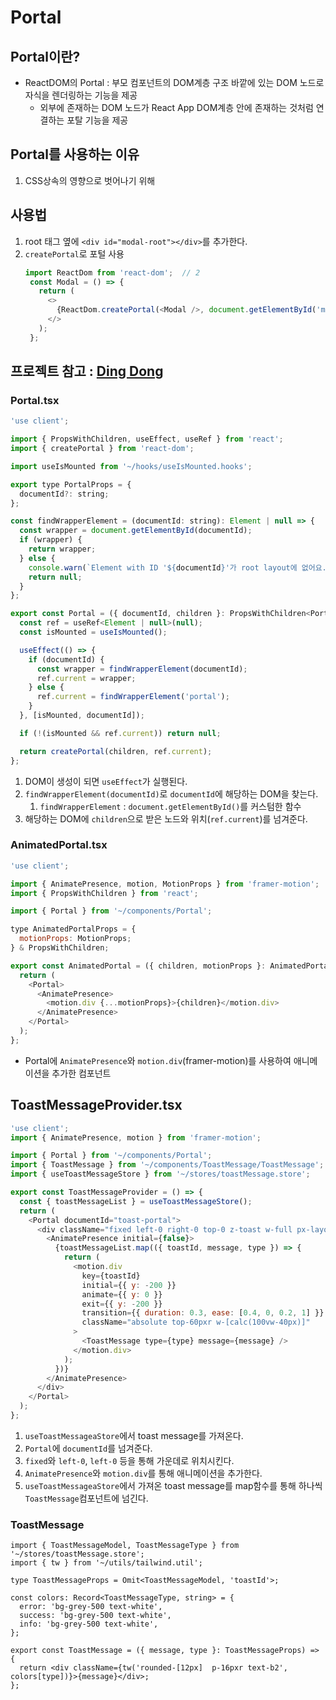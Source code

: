 # Portal
## Portal이란?
- ReactDOM의 Portal : 부모 컴포넌트의 DOM계층 구조 바깥에 있는 DOM 노드로 자식을 렌더링하는 기능을 제공
  - 외부에 존재하는 DOM 노드가 React App DOM계층 안에 존재하는 것처럼 연결하는 포탈 기능을 제공

## Portal를 사용하는 이유
1. CSS상속의 영향으로 벗어나기 위해

## 사용법
1. root 태그 옆에 `<div id="modal-root"></div>`를 추가한다.
2. `createPortal`로 포털 사용 
   ```js
   import ReactDom from 'react-dom';  // 2
    const Modal = () => {
      return (
        <>
          {ReactDom.createPortal(<Modal />, document.getElementById('modal-root'))}  // 4
        </>
      );
    };
   ```

## 프로젝트 참고 : [Ding Dong](https://vscode.dev/github/depromeet/Ding-dong-fe/tree/main/src/api)
### Portal.tsx
```js
'use client';

import { PropsWithChildren, useEffect, useRef } from 'react';
import { createPortal } from 'react-dom';

import useIsMounted from '~/hooks/useIsMounted.hooks';

export type PortalProps = {
  documentId?: string;
};

const findWrapperElement = (documentId: string): Element | null => {
  const wrapper = document.getElementById(documentId);
  if (wrapper) {
    return wrapper;
  } else {
    console.warn(`Element with ID '${documentId}'가 root layout에 없어요....추가해주세요.`);
    return null;
  }
};

export const Portal = ({ documentId, children }: PropsWithChildren<PortalProps>) => {
  const ref = useRef<Element | null>(null);
  const isMounted = useIsMounted();

  useEffect(() => {
    if (documentId) {
      const wrapper = findWrapperElement(documentId);
      ref.current = wrapper;
    } else {
      ref.current = findWrapperElement('portal');
    }
  }, [isMounted, documentId]);

  if (!(isMounted && ref.current)) return null;

  return createPortal(children, ref.current);
};

```
1. DOM이 생성이 되면 `useEffect`가 실행된다.
2.  `findWrapperElement(documentId)`로 `documentId`에 해당하는 DOM을 찾는다.
    1. `findWrapperElement` : `document.getElementById()`를 커스텀한 함수
 3. 해당하는 DOM에 `children`으로 받은 노드와 위치(`ref.current`)를 넘겨준다.

### AnimatedPortal.tsx
```js
'use client';

import { AnimatePresence, motion, MotionProps } from 'framer-motion';
import { PropsWithChildren } from 'react';

import { Portal } from '~/components/Portal';

type AnimatedPortalProps = {
  motionProps: MotionProps;
} & PropsWithChildren;

export const AnimatedPortal = ({ children, motionProps }: AnimatedPortalProps) => {
  return (
    <Portal>
      <AnimatePresence>
        <motion.div {...motionProps}>{children}</motion.div>
      </AnimatePresence>
    </Portal>
  );
};

```
- Portal에 `AnimatePresence`와 `motion.div`(framer-motion)를 사용하여 애니메이션을 추가한 컴포넌트

## ToastMessageProvider.tsx
```js
'use client';
import { AnimatePresence, motion } from 'framer-motion';

import { Portal } from '~/components/Portal';
import { ToastMessage } from '~/components/ToastMessage/ToastMessage';
import { useToastMessageStore } from '~/stores/toastMessage.store';

export const ToastMessageProvider = () => {
  const { toastMessageList } = useToastMessageStore();
  return (
    <Portal documentId="toast-portal">
      <div className="fixed left-0 right-0 top-0 z-toast w-full px-layout-sm">
        <AnimatePresence initial={false}>
          {toastMessageList.map(({ toastId, message, type }) => {
            return (
              <motion.div
                key={toastId}
                initial={{ y: -200 }}
                animate={{ y: 0 }}
                exit={{ y: -200 }}
                transition={{ duration: 0.3, ease: [0.4, 0, 0.2, 1] }}
                className="absolute top-60pxr w-[calc(100vw-40px)]"
              >
                <ToastMessage type={type} message={message} />
              </motion.div>
            );
          })}
        </AnimatePresence>
      </div>
    </Portal>
  );
};

```
1. `useToastMessageaStore`에서 toast message를 가져온다.
2. `Portal`에 `documentId`를 넘겨준다.
3. `fixed`와 `left-0`, `left-0` 등을 통해 가운데로 위치시킨다.
4.  `AnimatePresence`와 `motion.div`를 통해 애니메이션을 추가한다.
5.  `useToastMessageaStore`에서 가져온 toast message를 map함수를 통해 하나씩 `ToastMessage`컴포넌트에 넘긴다.

### ToastMessage
```tsx
import { ToastMessageModel, ToastMessageType } from '~/stores/toastMessage.store';
import { tw } from '~/utils/tailwind.util';

type ToastMessageProps = Omit<ToastMessageModel, 'toastId'>;

const colors: Record<ToastMessageType, string> = {
  error: 'bg-grey-500 text-white',
  success: 'bg-grey-500 text-white',
  info: 'bg-grey-500 text-white',
};

export const ToastMessage = ({ message, type }: ToastMessageProps) => {
  return <div className={tw('rounded-[12px]  p-16pxr text-b2', colors[type])}>{message}</div>;
};

```